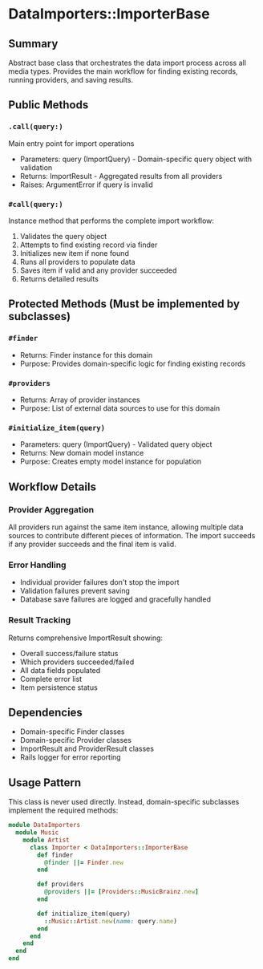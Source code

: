 # DataImporters::ImporterBase

## Summary
Abstract base class that orchestrates the data import process across all media types. Provides the main workflow for finding existing records, running providers, and saving results.

## Public Methods

### `.call(query:)`
Main entry point for import operations
- Parameters: query (ImportQuery) - Domain-specific query object with validation
- Returns: ImportResult - Aggregated results from all providers
- Raises: ArgumentError if query is invalid

### `#call(query:)`
Instance method that performs the complete import workflow:
1. Validates the query object
2. Attempts to find existing record via finder
3. Initializes new item if none found
4. Runs all providers to populate data
5. Saves item if valid and any provider succeeded
6. Returns detailed results

## Protected Methods (Must be implemented by subclasses)

### `#finder`
- Returns: Finder instance for this domain
- Purpose: Provides domain-specific logic for finding existing records

### `#providers`
- Returns: Array of provider instances
- Purpose: List of external data sources to use for this domain

### `#initialize_item(query)`
- Parameters: query (ImportQuery) - Validated query object
- Returns: New domain model instance
- Purpose: Creates empty model instance for population

## Workflow Details

### Provider Aggregation
All providers run against the same item instance, allowing multiple data sources to contribute different pieces of information. The import succeeds if any provider succeeds and the final item is valid.

### Error Handling
- Individual provider failures don't stop the import
- Validation failures prevent saving
- Database save failures are logged and gracefully handled

### Result Tracking
Returns comprehensive ImportResult showing:
- Overall success/failure status
- Which providers succeeded/failed
- All data fields populated
- Complete error list
- Item persistence status

## Dependencies
- Domain-specific Finder classes
- Domain-specific Provider classes
- ImportResult and ProviderResult classes
- Rails logger for error reporting

## Usage Pattern
This class is never used directly. Instead, domain-specific subclasses implement the required methods:

```ruby
module DataImporters
  module Music
    module Artist
      class Importer < DataImporters::ImporterBase
        def finder
          @finder ||= Finder.new
        end

        def providers
          @providers ||= [Providers::MusicBrainz.new]
        end

        def initialize_item(query)
          ::Music::Artist.new(name: query.name)
        end
      end
    end
  end
end
```